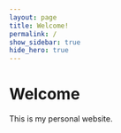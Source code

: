 ```yaml
---
layout: page
title: Welcome!
permalink: /
show_sidebar: true
hide_hero: true
---
```


# Welcome

This is my personal website.

